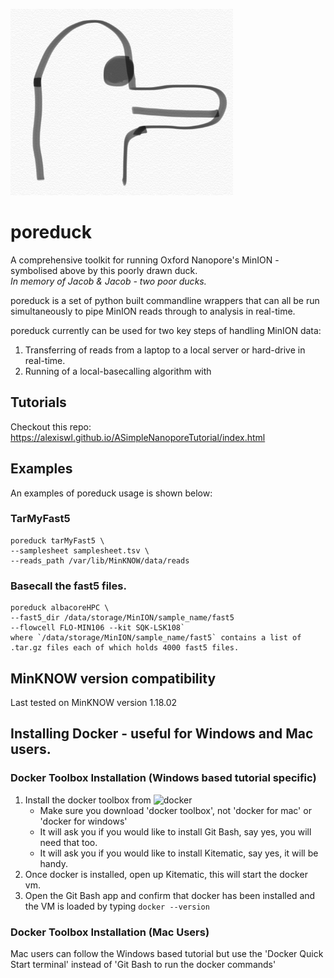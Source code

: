 ﻿﻿﻿﻿![Poreduck Logo](/images/poreduck_logo.png)
# poreduck 
A comprehensive toolkit for running Oxford Nanopore's MinION - symbolised above by this poorly drawn duck.  
*In memory of Jacob & Jacob - two poor ducks.*  

poreduck is a set of python built commandline wrappers that can all be run simultaneously to pipe MinION reads
through to analysis in real-time.  

poreduck currently can be used for two key steps of handling MinION data:

1.  Transferring of reads from a laptop to a local server or hard-drive in real-time.
2.  Running of a local-basecalling algorithm with

## Tutorials
Checkout this repo:   https://alexiswl.github.io/ASimpleNanoporeTutorial/index.html

## Examples
An examples of poreduck usage is shown below:

### TarMyFast5
```
poreduck tarMyFast5 \
--samplesheet samplesheet.tsv \
--reads_path /var/lib/MinKNOW/data/reads
```


### Basecall the fast5 files.  
```
poreduck albacoreHPC \
--fast5_dir /data/storage/MinION/sample_name/fast5 
--flowcell FLO-MIN106 --kit SQK-LSK108`
where `/data/storage/MinION/sample_name/fast5` contains a list of .tar.gz files each of which holds 4000 fast5 files.
```

## MinKNOW version compatibility
Last tested on MinKNOW version 1.18.02

## Installing Docker - useful for Windows and Mac users.

### Docker Toolbox Installation (Windows based tutorial specific)  
1. Install the docker toolbox from ![docker](https://docs.docker.com/toolbox/)
    + Make sure you download 'docker toolbox', not 'docker for mac' or 'docker for windows'
    + It will ask you if you would like to install Git Bash, say yes, you will need that too.
    + It will ask you if you would like to install Kitematic, say yes, it will be handy.
2. Once docker is installed, open up Kitematic, this will start the docker vm.
3. Open the Git Bash app and confirm that docker has been installed and the VM is loaded by typing `docker --version`

### Docker Toolbox Installation (Mac Users)
Mac users can follow the Windows based tutorial but use the 'Docker Quick Start terminal' instead of 'Git Bash to run the docker commands'


